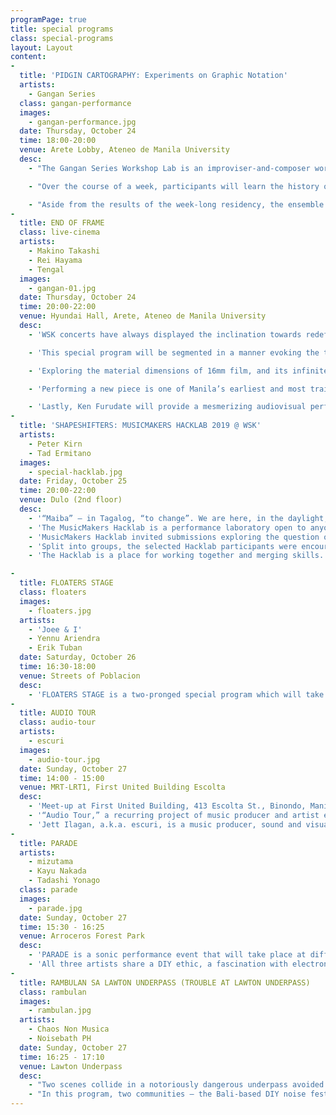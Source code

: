 ```yaml
---
programPage: true
title: special programs
class: special-programs
layout: Layout
content:
-
  title: 'PIDGIN CARTOGRAPHY: Experiments on Graphic Notation'
  artists:
    - Gangan Series
  class: gangan-performance
  images:
    - gangan-performance.jpg
  date: Thursday, October 24
  time: 18:00-20:00
  venue: Arete Lobby, Ateneo de Manila University
  desc:
    - "The Gangan Series Workshop Lab is an improviser-and-composer workshop which explores the potential of graphic scores and playing in medium-to-large ensembles. Graphic scores’ emphasis on alternative procedures allows more flexibility and possibilities yet retains or reconfigures certain compositional devices."

    - "Over the course of a week, participants will learn the history of graphic notation and undergo various exercises that will aid them in developing their own compositional strategies and notational systems which will culminate in a collaboratively-composed graphic score to be performed at PIDGIN CARTOGRAPHY: Experiments on Graphic Notation by selected festival musicians."

    - "Aside from the results of the week-long residency, the ensemble will perform two other scores: Tad Ermitaño’s “Malaganito 1.0” — a video score that only partially specifies and loosely suggests moods and rhythms — and another from Ignaz Schick, a Berlin-based experimental musician who specializes in free jazz and improvisation."
-
  title: END OF FRAME
  class: live-cinema
  artists:
    - Makino Takashi
    - Rei Hayama
    - Tengal
  images:
    - gangan-01.jpg
  date: Thursday, October 24
  time: 20:00-22:00
  venue: Hyundai Hall, Arete, Ateneo de Manila University
  desc:
    - 'WSK concerts have always displayed the inclination towards redefining the limits of audiovisual performance. Synthesizing the visual with the sonic to form synesthetic displays, WSK events draw not only from live and expanded cinematic tradition but rather from a long lineage of photographic, performative, and experiential forms including the camera obscura, the panorama and diorama, the magic lantern, the color organ, liquid light shows and other theatrical formats.'

    - 'This special program will be segmented in a manner evoking the transformation of the moving image:'

    - 'Exploring the material dimensions of 16mm film, and its infinite possibilities, Makino Takashi and Rei Hayama will present the collaborative result of a recently-concluded experimental film workshop they conducted. In collaboration with WSK founder Tengal, live improvisational music and performances will augment and interact with the projected filmic output producing a highly sensorial event featuring the interplay of light, motion, bodies, and electronics.'

    - 'Performing a new piece is one of Manila’s earliest and most trailblazing experimental media art groups: The Children of Cathode Ray. Established in 1989, three of the group’s original core members — Tad Ermitaño, Magyar Tuazon, and Jing Garcia — will work with an arsenal of obsolete technology. A Cathode Ray piece might have radios and 4-second cassette-tape loops feeding into a mix filled with drums and electronic percussion, effected guitars, synthesized pads, vintage gears and passionate raving in an invented language, which would in turn be augmented visually by video feedback, projections of exposed Super-8 abraded with a variety of kitchen implements, or VHS spliced on a pair of consumer VCRs. The Children of Cathode Ray created the sound of the future, yesterday.'

    - 'Lastly, Ken Furudate will provide a mesmerizing audiovisual performance wholly generated through digital means. Deeply influenced by minimalist aesthetics, Furudate concentrates on the simplest elements such as sine waves, pulses, dots, lines, and loop functions, and scales them up to states of overwhelming complexity, at times featuring smooth and transfixing moiré-fringed vortices and subtly-oscillating washes of spectral noise.'
-
  title: 'SHAPESHIFTERS: MUSICMAKERS HACKLAB 2019 @ WSK'
  artists:
    - Peter Kirn
    - Tad Ermitano
  images:
    - special-hacklab.jpg
  date: Friday, October 25
  time: 20:00-22:00
  venue: Dulo (2nd floor)
  desc:
    - '“Maiba” – in Tagalog, “to change”. We are here, in the daylight, in ordinary reality. Often, to say or do something with power, we have this idea that breaking on through to the other side (to quote Jim Morrison) requires that we transform ourselves. With sound. With light, with objects, with costumes, with ritual, with words. To get across, we have to break — and break with — the daylight world of appearances. -Tad Ermitaño'
    - 'The MusicMakers Hacklab is a performance laboratory open to anyone interested in attempting together what is inconceivable alone and aims to invent tools and strategies for improvised play. By encouraging new collaborative performances which explore music as a speculative medium for sustainability, wherein artists work together to generate rather than compete for resources, to propagate rather than consume, the MusicMakers Hacklab seeks to provide a platform for inspiration and knowledge exchange, allowing practitioners from a range of disciplines to create and play, and to find new ways of exploring the current and future potentials that lie in interfacing music with technology and other fields of practice.'
    - 'MusicMakers Hacklab invited submissions exploring the question of how performance practice and invention can change the performer, how its transformative potential can make the performer visible or entirely invisible, and how collaborations can remake each other’s roles.'
    - 'Split into groups, the selected Hacklab participants were encouraged to collaboratively develop ideas over the course of a week, allowing participants to fully utilize one’s unique skill set while learning from each other and adapting to a joint workflow. In this program, the resulting projects will be presented in front of a live audience. These might be high tech or low tech, speculative or punk, involving projection, puppetry, prosthetics, and makeup, in instruments that reshape our bodies and voices, or in the metamorphic power of sound itself. '
    - 'The Hacklab is a place for working together and merging skills. It is not a workshop but an open laboratory where anyone can freely experiment and participate in collective learning.'

-
  title: FLOATERS STAGE
  class: floaters
  images:
    - floaters.jpg
  artists:
    - 'Joee & I'
    - Yennu Ariendra
    - Erik Tuban
  date: Saturday, October 26
  time: 16:30-18:00
  venue: Streets of Poblacion
  desc:
    - 'FLOATERS STAGE is a two-pronged special program which will take place along the streets and in the open public spaces of Poblacion, Makati. Featuring two unorthodox pairings, this program will start with a street performance from avant-pop electronica solo project Joee & I along with the Poblacion Marching Band. This parade will lead to a secret final stage where musician Yennu Ariendra and producer-publisher Erik Tuban will jointly perform the results of their brief studio collaboration conceptually and sonically hinged on vernacular musical genres prevalent in their respective areas of residence: dangdut koplo and budots.'
-
  title: AUDIO TOUR
  class: audio-tour
  artists:
    - escuri
  images:
    - audio-tour.jpg
  date: Sunday, October 27
  time: 14:00 - 15:00
  venue: MRT-LRT1, First United Building Escolta
  desc:
    - 'Meet-up at First United Building, 413 Escolta St., Binondo, Manila'
    - '“Audio Tour,” a recurring project of music producer and artist escuri, is a soundwalk activity which encourages active listening among participants as they wander around specific locations as an alternative way of perceiving and relating to one’s environment. This iteration invites the audience to stroll through the historic street of Escolta in Manila. Designed to encourage an awareness of the omnipresence of sound, this program treats spaces as living organisms, each possessing their own unique character, communicating its stories through sound.'
    - 'Jett Ilagan, a.k.a. escuri, is a music producer, sound and visual artist from Laguna, Philippines. His audio works explore sound and particularly the idea of “cultural soundscapes” through various methods such as field recordings and personal encounters with the subject environment and its locals.'
-
  title: PARADE
  artists:
    - mizutama
    - Kayu Nakada
    - Tadashi Yonago
  class: parade
  images:
    - parade.jpg
  date: Sunday, October 27
  time: 15:30 - 16:25
  venue: Arroceros Forest Park
  desc:
    - 'PARADE is a sonic performance event that will take place at different parts of the Arroceros Forest Park. Three artists — mizutama, Kayu Nakada, and Tadashi Yonago — will invite local musicians to participate in a performance which will be broadcasted via FM transmitters. By distributing radios to the audience and encouraging them to manipulate the device in any way they see fit, the artists aim to reaffirm the idea of listening as an active process, thereby establishing the audience as equal collaborators in this aural gestalt.'
    - 'All three artists share a DIY ethic, a fascination with electronics and aleatoric processes, and a tendency to find beauty in everyday life. These sensibilities are evident in this program which aims to activate the site as a sanctuary for ludic interactions.'
-
  title: RAMBULAN SA LAWTON UNDERPASS (TROUBLE AT LAWTON UNDERPASS)
  class: rambulan
  images:
    - rambulan.jpg
  artists:
    - Chaos Non Musica
    - Noisebath PH
  date: Sunday, October 27
  time: 16:25 - 17:10
  venue: Lawton Underpass
  desc:
    - "Two scenes collide in a notoriously dangerous underpass avoided by most pedestrians who would rather play real-life Frogger than risk getting mugged at knifepoint. Newly renovated, with its grime-caked tiled surfaces haphazardly scrubbed and its inhabitants evicted and dehumanized, the underpass is slowly regaining the trust of the commuters it terrified in the past."
    - "In this program, two communities — the Bali-based DIY noise festival Chaos Non Musica and Manila-based experimental collective Noisebath PH — square off to once again disrupt the area’s foot traffic and jolt passersby out of their 9-to-5 stupor with their careful selection of guttural growls and banshee screams, skull-drilling skronks and grating waves of static."
---
```

